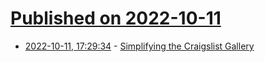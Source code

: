 # [Published on 2022-10-11](index.md)

* [2022-10-11, 17:29:34](https://lobste.rs/s/9taha7/simplifying_craigslist_gallery) - [Simplifying the Craigslist Gallery](https://tdarb.org/blog/craigslist-gallery.html)
